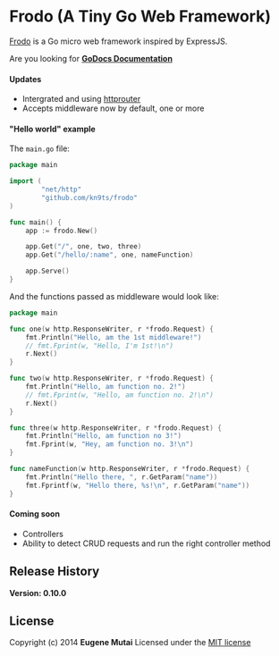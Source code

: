 # Frodo (A Tiny Go Web Framework)

[Frodo](http://godoc.org/github.com/kn9ts/frodo) is a Go micro
web framework inspired by ExpressJS.

<!-- I built it to so as to learn Go, and also how
frameworks work. A big thanks to TJ Holowaychuk too
for the inspiration -->

Are you looking for **[GoDocs Documentation](http://godoc.org/github.com/kn9ts/frodo)**

#### Updates

- Intergrated and using [httprouter](https://github.com/julienschmidt/httprouter)
- Accepts middleware now by default, one or more

#### "Hello world" example

The `main.go` file:

```go
package main

import (
		"net/http"
		"github.com/kn9ts/frodo"
)

func main() {
	app := frodo.New()

	app.Get("/", one, two, three)
	app.Get("/hello/:name", one, nameFunction)

	app.Serve()
}
```

And the functions passed as middleware would look like:

```go
package main

func one(w http.ResponseWriter, r *frodo.Request) {
	fmt.Println("Hello, am the 1st middleware!")
	// fmt.Fprint(w, "Hello, I'm 1st!\n")
	r.Next()
}

func two(w http.ResponseWriter, r *frodo.Request) {
	fmt.Println("Hello, am function no. 2!")
	// fmt.Fprint(w, "Hello, am function no. 2!\n")
	r.Next()
}

func three(w http.ResponseWriter, r *frodo.Request) {
	fmt.Println("Hello, am function no 3!")
	fmt.Fprint(w, "Hey, am function no. 3!\n")
}

func nameFunction(w http.ResponseWriter, r *frodo.Request) {
	fmt.Println("Hello there, ", r.GetParam("name"))
	fmt.Fprintf(w, "Hello there, %s!\n", r.GetParam("name"))
}
```

#### Coming soon

- Controllers
- Ability to detect CRUD requests and run the right controller method

## Release History

**Version: 0.10.0**

## License

Copyright (c) 2014 **Eugene Mutai**
Licensed under the [MIT license](http://mit-license.org/)
